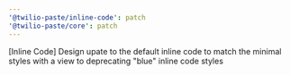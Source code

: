```yaml
---
'@twilio-paste/inline-code': patch
'@twilio-paste/core': patch
---
```


[Inline Code] Design upate to the default inline code to match the minimal styles with a view to deprecating "blue" inline code styles
